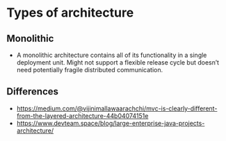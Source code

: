# Types of architecture

## Monolithic

- A monolithic architecture contains all of its functionality in a single deployment unit. Might not support a flexible release cycle but doesn’t need potentially fragile distributed communication.

## Differences

- https://medium.com/@vijinimallawaarachchi/mvc-is-clearly-different-from-the-layered-architecture-44b04074151e
- https://www.devteam.space/blog/large-enterprise-java-projects-architecture/
